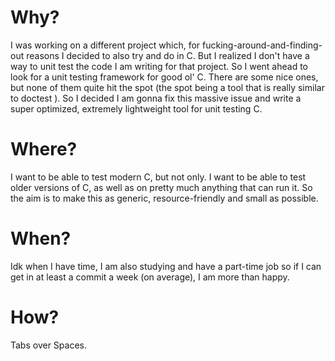 # Why?

I was working on a different project which, for fucking-around-and-finding-out
reasons I decided to also try and do in C. But I realized I don't have a way to
unit test the code I am writing for that project. So I went ahead to look for a
unit testing framework for good ol' C. There are some nice ones, but none of
them quite hit the spot (the spot being a tool that is really similar to doctest
). So I decided I am gonna fix this massive issue and write a super optimized,
extremely lightweight tool for unit testing C.

# Where?

I want to be able to test modern C, but not only. I want to be able to test
older versions of C, as well as on pretty much anything that can run it. So the
aim is to make this as generic, resource-friendly and small as possible.

# When?

Idk when I have time, I am also studying and have a part-time job so if I can
get in at least a commit a week (on average), I am more than happy.

# How?

Tabs over Spaces.
